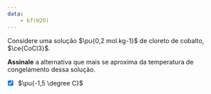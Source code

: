 ```yaml
---
data:
    - kf(H2O)
---
```


Considere uma solução $\pu{0,2 mol.kg-1}$ de cloreto de cobalto, $\ce{CoCl3}$.

**Assinale** a alternativa que mais se aproxima da temperatura de congelamento dessa solução.

- [x] $\pu{-1,5 \degree C}$

